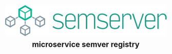 <h1 align="center">
	<img width="600" alt="Semserver" src="images/logo.png"><br>
	<small>microservice semver registry</small>
</h1>
